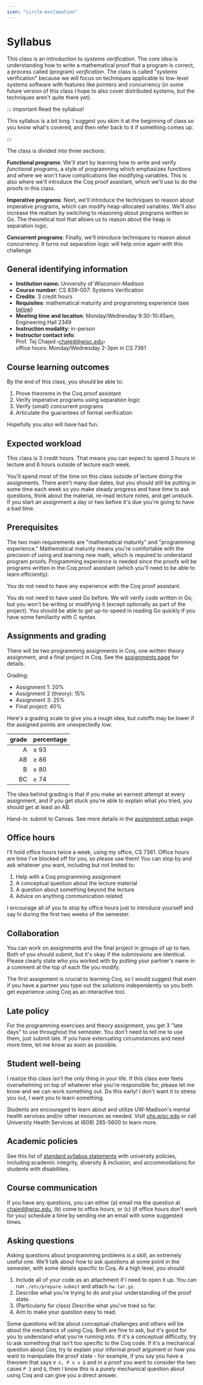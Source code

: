 ```yaml
---
icon: "circle-exclamation"
---
```


# Syllabus

This class is an introduction to _systems verification_. The core idea is understanding how to write a mathematical proof that a program is correct, a process called (program) _verification_. The class is called "_systems_ verification" because we will focus on techniques applicable to low-level systems software with features like pointers and concurrency (in some future version of this class I hope to also cover distributed systems, but the techniques aren't quite there yet).

::: important Read the syllabus!

This syllabus is a bit long. I suggest you skim it at the beginning of class so you know what's covered, and then refer back to it if something comes up.

:::

The class is divided into three sections:

**Functional programs**: We'll start by learning how to write and verify _functional_ programs, a style of programming which emphasizes functions and where we won't have complications like modifying variables. This is also where we'll introduce the Coq proof assistant, which we'll use to do the proofs in this class.

**Imperative programs**: Next, we'll introduce the techniques to reason about imperative programs, which can modify heap-allocated variables. We'll also increase the realism by switching to reasoning about programs written in Go. The theoretical tool that allows us to reason about the heap is separation logic.

**Concurrent programs**: Finally, we'll introduce techniques to reason about concurrency. It turns out separation logic will help once again with this challenge.

## General identifying information

- **Institution name:** University of Wisconsin-Madison
- **Course number**: CS 839-007: Systems Verification
- **Credits**: 3 credit hours
- **Requisites**: mathematical maturity and programming experience (see [below](#prerequisites))
- **Meeting time and location**: Monday/Wednesday 9:30-10:45am, Engineering Hall 2349
- **Instruction modality**: in-person
- **Instructor contact info**: \
  Prof. Tej Chajed &lsaquo;<chajed@wisc.edu>&rsaquo; \
  office hours: Monday/Wednesday 2-3pm in CS 7361

## Course learning outcomes

By the end of this class, you should be able to:

1. Prove theorems in the Coq proof assistant
2. Verify imperative programs using separation logic
3. Verify (small) concurrent programs
4. Articulate the guarantees of formal verification

Hopefully you also will have had fun.

## Expected workload

This class is 3 credit hours. That means you can expect to spend 3 hours in lecture and 6 hours outside of lecture each week.

You'll spend most of the time on this class outside of lecture doing the assignments. There aren't many due dates, but you should still be putting in some time each week so you make steady progress and have time to ask questions, think about the material, re-read lecture notes, and get unstuck. If you start an assignment a day or two before it's due you're going to have a bad time.

## Prerequisites

The two main requirements are "mathematical maturity" and "programming experience." Mathematical maturity means you're comfortable with the precision of using and learning new math, which is required to understand program proofs. Programming experience is needed since the proofs will be programs written in the Coq proof assistant (which you'll need to be able to learn efficiently).

You do not need to have any experience with the Coq proof assistant.

You do not need to have used Go before. We will verify code written in Go, but you won't be writing or modifying it (except optionally as part of the project). You should be able to get up-to-speed in reading Go quickly if you have some familiarity with C syntax.

## Assignments and grading

There will be two programming assignments in Coq, one written theory assignment, and a final project in Coq. See the [assignments page](./assignments/) for details.

Grading:

- Assignment 1: 20%
- Assignment 2 (theory): 15%
- Assignment 3: 25%
- Final project: 40%

Here's a grading scale to give you a rough idea, but cutoffs may be lower if the assigned points are unexpectedly low:

| grade | percentage |
| ----: | ---------- |
|     A | $\geq$ 93  |
|    AB | $\geq$ 86  |
|     B | $\geq$ 80  |
|    BC | $\geq$ 74  |

The idea behind grading is that if you make an earnest attempt at every assignment, and if you get stuck you're able to explain what you tried, you should get at least an AB.

Hand-in: submit to Canvas. See more details in the [assignment setup](./assignments/setup) page.

## Office hours

I'll hold office hours twice a week, using my office, CS 7361. Office hours are time I've blocked off for you, so please use them! You can stop by and ask whatever you want, including but not limited to:

1. Help with a Coq programming assignment
2. A conceptual question about the lecture material
3. A question about something beyond the lecture
4. Advice on anything communication related

I encourage all of you to stop by office hours just to introduce yourself and say hi during the first two weeks of the semester.

## Collaboration

You can work on assignments and the final project in groups of up to two. Both of you should submit, but it's okay if the submissions are identical. Please clearly state who you worked with by putting your partner's name in a comment at the top of each file you modify.

The first assignment is crucial to learning Coq, so I would suggest that even if you have a partner you type out the solutions independently so you both get experience using Coq as an interactive tool.

## Late policy

For the programming exercises and theory assignment, you get 3 "late days" to use throughout the semester. You don't need to tell me to use them, just submit late. If you have extenuating circumstances and need more time, let me know as soon as possible.

## Student well-being

I realize this class isn't the only thing in your life. If this class ever feels overwhelming on top of whatever else you're responsible for, please let me know and we can work something out. Do this early! I don't want it to stress you out, I want you to learn something.

Students are encouraged to learn about and utilize UW-Madison's mental health services and/or other resources as needed. Visit [uhs.wisc.edu](https://www.uhs.wisc.edu/) or call University Health Services at (608) 265-5600 to learn more.

## Academic policies

See this list of [standard syllabus statements](https://teachlearn.wisc.edu/course-syllabi/#policies) with university policies, including academic integrity, diversity & inclusion, and accommodations for students with disabilities.

## Course communication

If you have any questions, you can either (a) email me the question at <chajed@wisc.edu>, (b) come to office hours, or (c) (if office hours don't work for you) schedule a time by sending me an email with some suggested times.

## Asking questions

Asking questions about programming problems is a skill, an extremely useful one. We'll talk about how to ask questions at some point in the semester, with some details specific to Coq. At a high level, you should:

1. Include all of your code as an attachment if I need to open it up. You can run `./etc/prepare-submit` and attach `hw.tar.gz`.
2. Describe what you're trying to do and your understanding of the proof state.
3. (Particularly for class) Describe what you've tried so far.
4. Aim to make your question easy to read.

Some questions will be about conceptual challenges and others will be about the mechanics of using Coq. Both are fine to ask, but it's good for you to understand what you're running into. If it's a conceptual difficulty, try to ask something that isn't too specific to the Coq code. If it's a mechanical question about Coq, try to explain your informal proof argument or how you want to manipulate the proof state - for example, if you say you have a theorem that says `∀ n, P n ∨ Q` and in a proof you want to consider the two cases `P 3` and `Q`, then I know this is a purely mechanical question about using Coq and can give you a direct answer.
